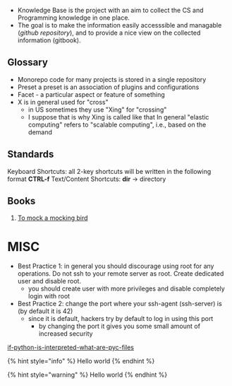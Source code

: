 - Knowledge Base is the project with an aim to collect the CS and Programming knowledge in one place.
- The goal is to make the information easily accesssible and managable (*github repository*), and to provide a nice view on the collected information (gitbook).

## Glossary
- Monorepo	code for many projects is stored in a single repository
- Preset	a preset is an association of plugins and configurations
- Facet - a particular aspect or feature of something
- X is in general used for "cross"
	- in US sometimes they use "Xing" for "crossing"
	- I suppose that is why Xing is called like that
In general "elastic computing" refers to "scalable computing", i.e., based on the demand

## Standards
Keyboard Shortcuts: all 2-key shortcuts will be written in the following format **CTRL-f**
Text/Content Shortcuts: **dir** -> directory

## Books
1. [To mock a mocking bird](https://archive.org/details/Raymond_m._smullyan-to_mock_a_mockingbird_and_other_logic_puzzles__including__an/page/n6/mode/2up)

# MISC
- Best Practice 1: in general you should discourage using root for any operations. Do not ssh to your remote server as root. Create dedicated user and disable root.
	- you should create user with more privileges and disable completely login with root
- Best Practice 2: change the port where your ssh-agent (ssh-server) is (by default it is 42)
	- since it is default, hackers try by default to log in using this port
		- by changing the port it gives you some small amount of increased security

[if-python-is-interpreted-what-are-pyc-files](https://stackoverflow.com/questions/2998215/if-python-is-interpreted-what-are-pyc-files)

{% hint style="info" %}
Hello world
{% endhint %}

{% hint style="warning" %}
Hello world
{% endhint %}

